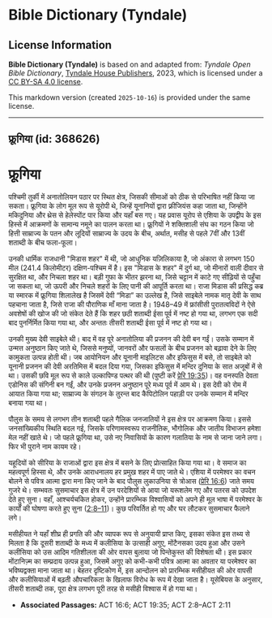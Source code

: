# Bible Dictionary (Tyndale)

## License Information

**Bible Dictionary (Tyndale)** is based on and adapted from: _Tyndale Open Bible Dictionary_, [Tyndale House Publishers](https://tyndaleopenresources.com/), 2023, which is licensed under a [CC BY-SA 4.0 license](https://creativecommons.org/licenses/by-sa/4.0/legalcode.en).

This markdown version (created `2025-10-16`) is provided under the same license.



--------------------------------

## फ्रूगिया (id: 368626)

फ्रूगिया
========

पश्चिमी तुर्की में अनातोलियन पठार पर स्थित क्षेत्र, जिसकी सीमाओं को ठीक से परिभाषित नहीं किया जा सकता। फ्रूगिया के लोग मूल रूप से यूरोपी थे, जिन्हें यूनानियों द्वारा फ़्रीजियंस कहा जाता था, जिन्होंने मकिदुनिया और थ्रेस से हेलेस्पोंट पार किया और यहाँ बस गए। यह प्रवास यूरोप से एशिया के उपद्वीप के इस हिस्से में आक्रमणों के सामान्य नमूने का पालन करता था। फ्रूगियों ने शक्तिशाली संघ का गठन किया जो हित्ती साम्राज्य के पतन और लूदियों साम्राज्य के उदय के बीच, अर्थात, मसीह से पहले 7वीं और 13वीं शताब्दी के बीच फला\-फूला।

उनकी धार्मिक राजधानी "मिडास शहर" में थी, जो आधुनिक यज़िलिकाया है, जो अंकारा से लगभग 150 मील (241\.4 किलोमीटर) दक्षिण\-पश्चिम में है। इस "मिडास के शहर" में दुर्ग था, जो मीनारों वाली दीवार से सुरक्षित था, और निचला शहर था। बड़ी गुफा के भीतर झरना था, जिसे चट्टान में काटे गए सीढ़ियों से पहुँचा जा सकता था, जो ऊपरी और निचले शहरों के लिए पानी की आपूर्ति करता था। राजा मिडास की प्रसिद्ध कब्र या स्मारक में फ्रूगिया शिलालेख है जिसमें देवी “मिडा” का उल्लेख है, जिसे साइबेले नामक मातृ देवी के साथ पहचाना जाता है, जिसे राजा की पौराणिक माँ माना जाता है। 1948–49 में फ्रांसीसी पुरातत्वविदों ने ऐसे अवशेषों की खोज की जो संकेत देते हैं कि शहर छठी शताब्दी ईसा पूर्व में नष्ट हो गया था, लगभग एक सदी बाद पुनर्निर्मित किया गया था, और अन्ततः तीसरी शताब्दी ईसा पूर्व में नष्ट हो गया था।

उनकी मुख्य देवी साइबेले थी। बाद में वह पूरे अनातोलिया की प्रजनन की देवी बन गईं। उसके सम्मान में उन्मत्त अनुष्ठान किए जाते थे, जिससे मनुष्यों, जानवरों और फसलों के बीच प्रजनन को बढ़ावा देने के लिए कामुकता उत्पन्न होती थी। जब आयोनियन और यूनानी माइलिटस और इफिसुस में बसे, तो साइबेले को यूनानी प्रजनन की देवी अरतिमिस में बदल दिया गया, जिसका इफिसुस में मन्दिर दुनिया के सात अजूबों में से था। उसकी छवि मूल रूप से काले उल्कापिण्ड पत्थर की थी (पुष्टी करें [प्रेरि 19:35](https://ref.ly/Acts19:35))। वह वनस्पति देवता एडोनिस की संगिनी बन गईं, और उनके प्रजनन अनुष्ठान पूरे मध्य पूर्व में आम थे। इस देवी को रोम में आयात किया गया था; साम्राज्य के संगठन के तुरन्त बाद कैपिटोलिन पहाड़ी पर उनके सम्मान में मन्दिर बनाया गया था।

पौलुस के समय से लगभग तीन शताब्दी पहले गैलिक जनजातियों ने इस क्षेत्र पर आक्रमण किया। इससे जनसांख्यिकीय स्थिति बदल गई, जिसके परिणामस्वरूप राजनीतिक, भौगोलिक और जातीय विभाजन हमेशा मेल नहीं खाते थे। जो पहले फ्रूगिया था, उसे नए निवासियों के कारण गलातिया के नाम से जाना जाने लगा। फिर भी पुराने नाम कायम रहे।

यहूदियों को सीरिया के राजाओं द्वारा इस क्षेत्र में बसने के लिए प्रोत्साहित किया गया था। वे समाज का महत्वपूर्ण हिस्सा थे, और उनके आराधनालय हर प्रमुख शहर में पाए जाते थे। एशिया में परमेश्वर का वचन बोलने से पवित्र आत्मा द्वारा मना किए जाने के बाद पौलुस लुकाउनिया से त्रोआस ([प्रेरि 16:6](https://ref.ly/Acts16:6)) जाते समय गुजरे थे। सम्भवतः सुसमाचार इस क्षेत्र में उन परदेशियों से आया जो यरूशलेम गए और पतरस को उपदेश देते हुए सुना। वहाँ, आश्चर्यचकित होकर, उन्होंने प्रारम्भिक विश्वासियों को अपने ही मूल भाषा में परमेश्वर के कार्यों की घोषणा करते हुए सुना ([2:8–11](https://ref.ly/Acts2:8-Acts2:11))। कुछ परिवर्तित हो गए और घर लौटकर सुसमाचार फैलाने लगे।

मसीहीयत ने यहाँ शीघ्र ही प्रगति की और व्यापक रूप से अनुयायी प्राप्त किए, इसका संकेत इस तथ्य से मिलता है कि दूसरी शताब्दी के मध्य में कलीसिया के उत्साही अगुए, मोंटैनसका उदय हुआ और उसने कलीसिया को उस आदिम गतिशीलता की ओर वापस बुलाया जो पिन्तेकुस्त की विशेषता थी। इस प्रकार मोंटानिज़्म का सम्प्रदाय उत्पन्न हुआ, जिसमें अगुए को कभी\-कभी पवित्र आत्मा का अवतार या परमेश्वर का भविष्यद्वक्ता माना जाता था। बेहतर दृष्टिकोण में, इस आन्दोलन को प्रारम्भिक मसीहीयत की ओर वापसी और कलीसियाओं में बढ़ती औपचारिकता के खिलाफ विरोध के रूप में देखा जाता है। यूसेबियस के अनुसार, तीसरी शताब्दी तक, पूरा क्षेत्र लगभग पूरी तरह से मसीही विश्वास में हो गया था।

* **Associated Passages:** ACT 16:6; ACT 19:35; ACT 2:8–ACT 2:11

